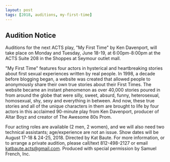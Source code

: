 ```yaml
---
layout: post
tags: [2018, auditions, my-first-time]
---
```


## Audition Notice

Auditions for the next ACTS play, "My First Time" by Ken Davenport, will take place on Monday and Tuesday, June 18-19, at 6:00pm-8:00pm at the ACTS Suite 208 in the Shoppes at Seymour outlet mall.

"My First Time" features four actors in hysterical and heartbreaking stories about first sexual experiences written by real people. In 1998, a decade before blogging began, a website was created that allowed people to anonymously share their own true stories about their First Times. The website became an instant phenomenon as over 40,000 stories poured in from around the globe that were silly, sweet, absurd, funny, heterosexual, homosexual, shy, sexy and everything in between. And now, these true stories and all of the unique characters in them are brought to life by four actors in this acclaimed 90-minute play from Ken Davenport, producer of Altar Boyz and creator of The Awesome 80s Prom.

Four acting roles are available (2 men, 2 women), and we will also need two technical assistants; age/experience are not an issue. Show dates will be August 17-18 & 24-25, 2018. Directed by Kat Baute. For more information, or to arrange a private audition, please call/text 812-498-2127 or email [katbaute.acts@gmail.com](mailto:katbaute.acts@gmail.com). Produced with special permission by Samuel French, Inc.
